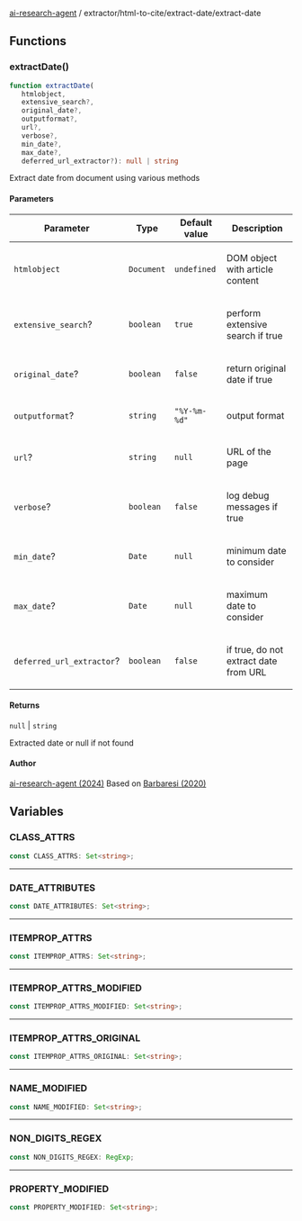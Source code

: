 [ai-research-agent](../../../index.md) / extractor/html-to-cite/extract-date/extract-date

## Functions

### extractDate()

```ts
function extractDate(
   htmlobject, 
   extensive_search?, 
   original_date?, 
   outputformat?, 
   url?, 
   verbose?, 
   min_date?, 
   max_date?, 
   deferred_url_extractor?): null | string
```

Extract date from document using various methods

#### Parameters

<table>
<thead>
<tr>
<th>Parameter</th>
<th>Type</th>
<th>Default value</th>
<th>Description</th>
</tr>
</thead>
<tbody>
<tr>
<td>

`htmlobject`

</td>
<td>

`Document`

</td>
<td>

`undefined`

</td>
<td>

DOM object with article content

</td>
</tr>
<tr>
<td>

`extensive_search`?

</td>
<td>

`boolean`

</td>
<td>

`true`

</td>
<td>

perform extensive search if true

</td>
</tr>
<tr>
<td>

`original_date`?

</td>
<td>

`boolean`

</td>
<td>

`false`

</td>
<td>

return original date if true

</td>
</tr>
<tr>
<td>

`outputformat`?

</td>
<td>

`string`

</td>
<td>

`"%Y-%m-%d"`

</td>
<td>

output format

</td>
</tr>
<tr>
<td>

`url`?

</td>
<td>

`string`

</td>
<td>

`null`

</td>
<td>

URL of the page

</td>
</tr>
<tr>
<td>

`verbose`?

</td>
<td>

`boolean`

</td>
<td>

`false`

</td>
<td>

log debug messages if true

</td>
</tr>
<tr>
<td>

`min_date`?

</td>
<td>

`Date`

</td>
<td>

`null`

</td>
<td>

minimum date to consider

</td>
</tr>
<tr>
<td>

`max_date`?

</td>
<td>

`Date`

</td>
<td>

`null`

</td>
<td>

maximum date to consider

</td>
</tr>
<tr>
<td>

`deferred_url_extractor`?

</td>
<td>

`boolean`

</td>
<td>

`false`

</td>
<td>

if true, do not extract date from URL

</td>
</tr>
</tbody>
</table>

#### Returns

`null` \| `string`

Extracted date or null if not found

#### Author

[ai-research-agent (2024)](https://airesearch.js.org)
Based on [Barbaresi (2020)](https://github.com/adbar/htmldate/)

## Variables

### CLASS\_ATTRS

```ts
const CLASS_ATTRS: Set<string>;
```

***

### DATE\_ATTRIBUTES

```ts
const DATE_ATTRIBUTES: Set<string>;
```

***

### ITEMPROP\_ATTRS

```ts
const ITEMPROP_ATTRS: Set<string>;
```

***

### ITEMPROP\_ATTRS\_MODIFIED

```ts
const ITEMPROP_ATTRS_MODIFIED: Set<string>;
```

***

### ITEMPROP\_ATTRS\_ORIGINAL

```ts
const ITEMPROP_ATTRS_ORIGINAL: Set<string>;
```

***

### NAME\_MODIFIED

```ts
const NAME_MODIFIED: Set<string>;
```

***

### NON\_DIGITS\_REGEX

```ts
const NON_DIGITS_REGEX: RegExp;
```

***

### PROPERTY\_MODIFIED

```ts
const PROPERTY_MODIFIED: Set<string>;
```
